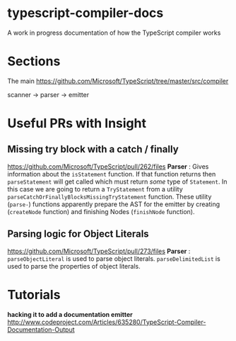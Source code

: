 typescript-compiler-docs
========================

A work in progress documentation of how the TypeScript compiler works 

# Sections 
The main https://github.com/Microsoft/TypeScript/tree/master/src/compiler

scanner -> parser -> emitter 

# Useful PRs with Insight
## Missing try block with a catch / finally 
https://github.com/Microsoft/TypeScript/pull/262/files
**Parser** : Gives information about the `isStatement` function. If that function returns then `parseStatement` will get called which must return *some* type of `Statement`. In this case we are going to return a `TryStatement` from a utility `parseCatchOrFinallyBlocksMissingTryStatement` function. These utility (`parse-`) functions apparently prepare the AST for the emitter by creating (`createNode` function) and finishing Nodes (`finishNode` function).

## Parsing logic for Object Literals 
https://github.com/Microsoft/TypeScript/pull/273/files
**Parser** : `parseObjectLiteral` is used to parse object literals. `parseDelimitedList` is used to parse the properties of object literals.

# Tutorials 
**hacking it to add a documentation emitter** http://www.codeproject.com/Articles/635280/TypeScript-Compiler-Documentation-Output 
